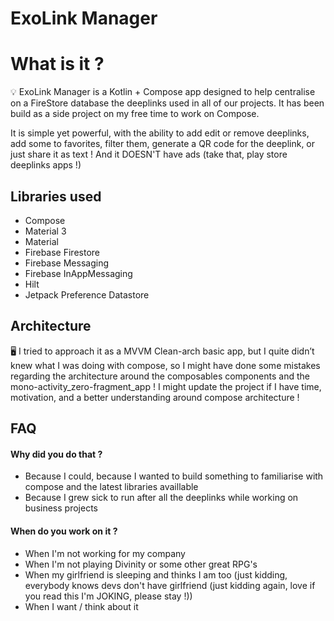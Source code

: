 # ExoLink Manager

# What is it ?

<aside>
💡 ExoLink Manager is a Kotlin + Compose app designed to help centralise on a FireStore database the deeplinks used in all of our projects. It has been build as a side project on my free time to work on Compose.

It is simple yet powerful, with the ability to add edit or remove deeplinks, add some to favorites, filter them, generate a QR code for the deeplink, or just share it as text ! And it DOESN'T have ads (take that, play store deeplinks apps !)

</aside>


## Libraries used

- Compose
- Material 3
- Material
- Firebase Firestore
- Firebase Messaging
- Firebase InAppMessaging
- Hilt
- Jetpack Preference Datastore

## Architecture

<aside>
🖥️ I tried to approach it as a MVVM Clean-arch basic app, but I quite didn’t knew what I was doing with compose, so I might have done some mistakes regarding the architecture around the composables components and the mono-activity_zero-fragment_app !
I might update the project if I have time, motivation, and a better understanding around compose architecture !

</aside>

## FAQ

#### Why did you do that ?
- Because I could, because I wanted to build something to familiarise with compose and the latest libraries availlable
- Because I grew sick to run after all the deeplinks while working on business projects

#### When do you work on it ?
- When I'm not working for my company
- When I'm not playing Divinity or some other great RPG's
- When my girlfriend is sleeping and thinks I am too (just kidding, everybody knows devs don't have girlfriend (just kidding again, love if you read this I'm JOKING, please stay !))
- When I want / think about it
